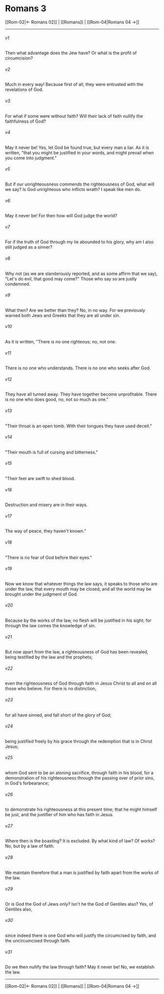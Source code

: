 # Romans 3

[[Rom-02|← Romans 02]] | [[Romans]] | [[Rom-04|Romans 04 →]]
***



###### v1 
Then what advantage does the Jew have? Or what is the profit of circumcision? 

###### v2 
Much in every way! Because first of all, they were entrusted with the revelations of God. 

###### v3 
For what if some were without faith? Will their lack of faith nullify the faithfulness of God? 

###### v4 
May it never be! Yes, let God be found true, but every man a liar. As it is written, "that you might be justified in your words, and might prevail when you come into judgment." 

###### v5 
But if our unrighteousness commends the righteousness of God, what will we say? Is God unrighteous who inflicts wrath? I speak like men do. 

###### v6 
May it never be! For then how will God judge the world? 

###### v7 
For if the truth of God through my lie abounded to his glory, why am I also still judged as a sinner? 

###### v8 
Why not (as we are slanderously reported, and as some affirm that we say), "Let's do evil, that good may come?" Those who say so are justly condemned. 

###### v9 
What then? Are we better than they? No, in no way. For we previously warned both Jews and Greeks that they are all under sin. 

###### v10 
As it is written, "There is no one righteous; no, not one. 

###### v11 
There is no one who understands. There is no one who seeks after God. 

###### v12 
They have all turned away. They have together become unprofitable. There is no one who does good, no, not so much as one." 

###### v13 
"Their throat is an open tomb. With their tongues they have used deceit." 

###### v14 
"Their mouth is full of cursing and bitterness." 

###### v15 
"Their feet are swift to shed blood. 

###### v16 
Destruction and misery are in their ways. 

###### v17 
The way of peace, they haven't known." 

###### v18 
"There is no fear of God before their eyes." 

###### v19 
Now we know that whatever things the law says, it speaks to those who are under the law, that every mouth may be closed, and all the world may be brought under the judgment of God. 

###### v20 
Because by the works of the law, no flesh will be justified in his sight; for through the law comes the knowledge of sin. 

###### v21 
But now apart from the law, a righteousness of God has been revealed, being testified by the law and the prophets; 

###### v22 
even the righteousness of God through faith in Jesus Christ to all and on all those who believe. For there is no distinction, 

###### v23 
for all have sinned, and fall short of the glory of God; 

###### v24 
being justified freely by his grace through the redemption that is in Christ Jesus; 

###### v25 
whom God sent to be an atoning sacrifice, through faith in his blood, for a demonstration of his righteousness through the passing over of prior sins, in God's forbearance; 

###### v26 
to demonstrate his righteousness at this present time; that he might himself be just, and the justifier of him who has faith in Jesus. 

###### v27 
Where then is the boasting? It is excluded. By what kind of law? Of works? No, but by a law of faith. 

###### v28 
We maintain therefore that a man is justified by faith apart from the works of the law. 

###### v29 
Or is God the God of Jews only? Isn't he the God of Gentiles also? Yes, of Gentiles also, 

###### v30 
since indeed there is one God who will justify the circumcised by faith, and the uncircumcised through faith. 

###### v31 
Do we then nullify the law through faith? May it never be! No, we establish the law.

***
[[Rom-02|← Romans 02]] | [[Romans]] | [[Rom-04|Romans 04 →]]
